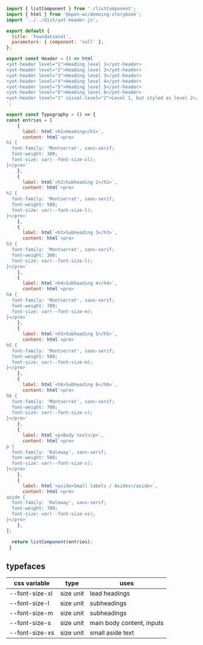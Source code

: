 ```js script
import { listComponent } from './listComponent';
import { html } from '@open-wc/demoing-storybook';
import '../../dist/yot-header.js';

export default {
  title: 'Foundational',
  parameters: { component: 'null' },
};
```

```js preview-story
export const Header = () => html`
<yot-header level="1">Heading level 1</yot-header>
<yot-header level="2">Heading level 2</yot-header>
<yot-header level="3">Heading level 3</yot-header>
<yot-header level="4">Heading level 4</yot-header>
<yot-header level="5">Heading level 5</yot-header>
<yot-header level="6">Heading level 6</yot-header>
<yot-header level="1" visual-level="2">Level 1, but styled as level 2</yot-header>
`;
```

```js preview-story
export const Typography = () => {
const entries = [
    {
      label: html`<h1>Heading</h1>`,
      content: html`<pre>
h1 {
  font-family: 'Montserrat', sans-serif;
  font-weight: 300;
  font-size: var(--font-size-xl);
}</pre>`
    },
    {
      label: html`<h2>Subheading 2</h2>`,
      content: html`<pre>
h2 {
  font-family: 'Montserrat', sans-serif;
  font-weight: 500;
  font-size: var(--font-size-l);
}</pre>`
    },
    {
      label: html`<h3>Subheading 3</h3>`,
      content: html`<pre>
h3 {
  font-family: 'Montserrat', sans-serif;
  font-weight: 300;
  font-size: var(--font-size-l);
}</pre>`
    },
    {
      label: html`<h4>Subheading 4</h4>`,
      content: html`<pre>
h4 {
  font-family: 'Montserrat', sans-serif;
  font-weight: 700;
  font-size: var(--font-size-m);
}</pre>`
    },  
    {
      label: html`<h5>Subheading 5</h5>`,
      content: html`<pre>
h5 {
  font-family: 'Montserrat', sans-serif;
  font-weight: 500;
  font-size: var(--font-size-m);
}</pre>`
    },
    {
      label: html`<h6>Subheading 6</h6>`,
      content: html`<pre>
h6 {
  font-family: 'Montserrat', sans-serif;
  font-weight: 700;
  font-size: var(--font-size-s);
}</pre>`
    },  
    {
      label: html`<p>Body text</p>`,
      content: html`<pre>
p {
  font-family: 'Raleway', sans-serif;
  font-weight: 500;
  font-size: var(--font-size-s);
}</pre>`
    },  
    {
      label: html`<aside>Small labels / Asides</aside>`,
      content: html`<pre>
aside {
  font-family: 'Raleway', sans-serif;
  font-weight: 700;
  font-size: var(--font-size-xs);
}</pre>`
    },  
];

  return listComponent(entries);
 }
```

## typefaces

|css variable  |type      | uses                    |
|--------------|----------|-------------------------|
|--font-size-xl|size unit |lead headings            |
|--font-size-l |size unit |subheadings              |
|--font-size-m |size unit |subheadings              |
|--font-size-s |size unit |main body content, inputs|
|--font-size-xs|size unit |small aside text         |

